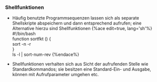 ### Shellfunktionen

* Häufig benutzte Programmsequenzen lassen sich als separate Shellskripte abspeichern und dann entsprechend aufrufen; eine Alternative hierzu sind Shellfunktionen
{%ace edit=true, lang='sh'%}
#!/bin/bash  
function sortfkt () {  
   sort -n -r  
}  
ls -l | sort-num-rev
{%endace%}

* Shellfunktionen verhalten sich aus Sicht der aufrufenden Stelle wie Standardkommandos; sie besitzen eine Standard-Ein- und Ausgabe, können mit Aufrufparameter umgehen etc.





